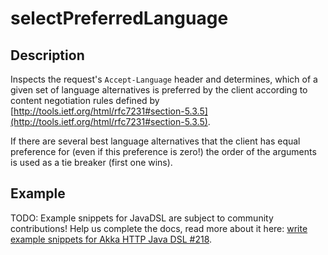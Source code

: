 <a id="selectpreferredlanguage-java"></a>
# selectPreferredLanguage

## Description

Inspects the request's `Accept-Language` header and determines,
which of a given set of language alternatives is preferred by the client according to content negotiation rules
defined by [http://tools.ietf.org/html/rfc7231#section-5.3.5](http://tools.ietf.org/html/rfc7231#section-5.3.5).

If there are several best language alternatives that the client has equal preference for
(even if this preference is zero!) the order of the arguments is used as a tie breaker (first one wins).

## Example

TODO: Example snippets for JavaDSL are subject to community contributions! Help us complete the docs, read more about it here: [write example snippets for Akka HTTP Java DSL #218](https://github.com/akka/akka-http/issues/218).
